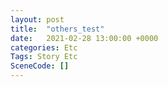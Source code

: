 ```yaml
---
layout: post
title:  "others_test"
date:   2021-02-28 13:00:00 +0000
categories: Etc
Tags: Story Etc
SceneCode: []
---
```

